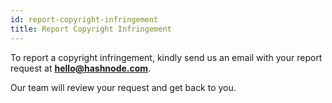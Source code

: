 ```yaml
---
id: report-copyright-infringement
title: Report Copyright Infringement
---
```


To report a copyright infringement, kindly send us an email with your report request at **[hello@hashnode.com](mailto:hello@hashnode.com)**.

Our team will review your request and get back to you.
